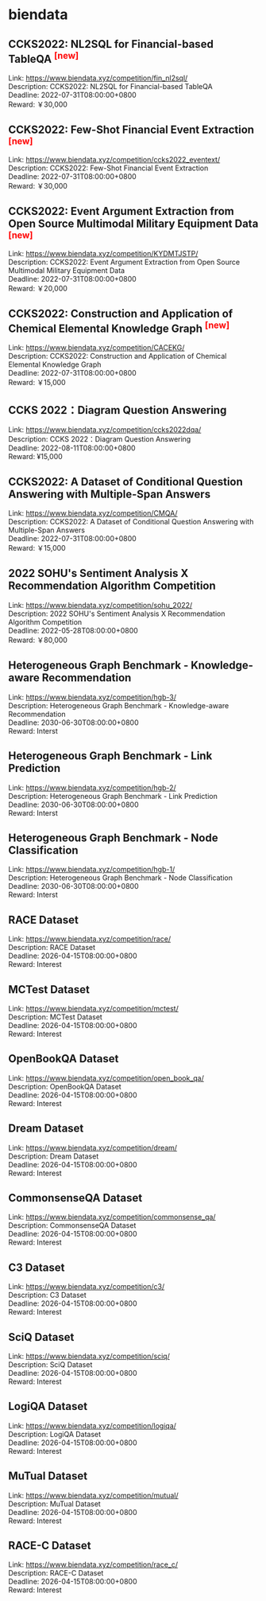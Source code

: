 # biendata



## CCKS2022: NL2SQL for Financial-based TableQA <sup style="color:red">[new]<sup>  

Link: https://www.biendata.xyz/competition/fin_nl2sql/  
Description: CCKS2022: NL2SQL for Financial-based TableQA  
Deadline: 2022-07-31T08:00:00+0800  
Reward: ￥30,000  


## CCKS2022: Few-Shot Financial Event Extraction <sup style="color:red">[new]<sup>  

Link: https://www.biendata.xyz/competition/ccks2022_eventext/  
Description: CCKS2022: Few-Shot Financial Event Extraction  
Deadline: 2022-07-31T08:00:00+0800  
Reward: ￥30,000  


## CCKS2022: Event Argument Extraction from Open Source Multimodal Military Equipment Data <sup style="color:red">[new]<sup>  

Link: https://www.biendata.xyz/competition/KYDMTJSTP/  
Description: CCKS2022: Event Argument Extraction from Open Source Multimodal Military Equipment Data  
Deadline: 2022-07-31T08:00:00+0800  
Reward: ￥20,000  


## CCKS2022: Construction and Application of Chemical Elemental Knowledge Graph <sup style="color:red">[new]<sup>  

Link: https://www.biendata.xyz/competition/CACEKG/  
Description: CCKS2022: Construction and Application of Chemical Elemental Knowledge Graph  
Deadline: 2022-07-31T08:00:00+0800  
Reward: ￥15,000  


## CCKS 2022：Diagram Question Answering

Link: https://www.biendata.xyz/competition/ccks2022dqa/  
Description: CCKS 2022：Diagram Question Answering  
Deadline: 2022-08-11T08:00:00+0800  
Reward: ¥15,000  


## CCKS2022: A Dataset of Conditional Question Answering with Multiple-Span Answers

Link: https://www.biendata.xyz/competition/CMQA/  
Description: CCKS2022: A Dataset of Conditional Question Answering with Multiple-Span Answers  
Deadline: 2022-07-31T08:00:00+0800  
Reward: ￥15,000  


## 2022 SOHU's Sentiment Analysis  X  Recommendation Algorithm Competition

Link: https://www.biendata.xyz/competition/sohu_2022/  
Description: 2022 SOHU's Sentiment Analysis  X  Recommendation Algorithm Competition  
Deadline: 2022-05-28T08:00:00+0800  
Reward: ￥80,000  


## Heterogeneous Graph Benchmark - Knowledge-aware Recommendation

Link: https://www.biendata.xyz/competition/hgb-3/  
Description: Heterogeneous Graph Benchmark - Knowledge-aware Recommendation  
Deadline: 2030-06-30T08:00:00+0800  
Reward: Interst  


## Heterogeneous Graph Benchmark - Link Prediction

Link: https://www.biendata.xyz/competition/hgb-2/  
Description: Heterogeneous Graph Benchmark - Link Prediction  
Deadline: 2030-06-30T08:00:00+0800  
Reward: Interst  


## Heterogeneous Graph Benchmark - Node Classification

Link: https://www.biendata.xyz/competition/hgb-1/  
Description: Heterogeneous Graph Benchmark - Node Classification  
Deadline: 2030-06-30T08:00:00+0800  
Reward: Interst  


## RACE Dataset

Link: https://www.biendata.xyz/competition/race/  
Description: RACE Dataset  
Deadline: 2026-04-15T08:00:00+0800  
Reward: Interest  


## MCTest Dataset

Link: https://www.biendata.xyz/competition/mctest/  
Description: MCTest Dataset  
Deadline: 2026-04-15T08:00:00+0800  
Reward: Interest  


## OpenBookQA Dataset

Link: https://www.biendata.xyz/competition/open_book_qa/  
Description: OpenBookQA Dataset  
Deadline: 2026-04-15T08:00:00+0800  
Reward: Interest  


## Dream Dataset

Link: https://www.biendata.xyz/competition/dream/  
Description: Dream Dataset  
Deadline: 2026-04-15T08:00:00+0800  
Reward: Interest  


## CommonsenseQA Dataset

Link: https://www.biendata.xyz/competition/commonsense_qa/  
Description: CommonsenseQA Dataset  
Deadline: 2026-04-15T08:00:00+0800  
Reward: Interest  


## C3 Dataset

Link: https://www.biendata.xyz/competition/c3/  
Description: C3 Dataset  
Deadline: 2026-04-15T08:00:00+0800  
Reward: Interest  


## SciQ Dataset

Link: https://www.biendata.xyz/competition/sciq/  
Description: SciQ Dataset  
Deadline: 2026-04-15T08:00:00+0800  
Reward: Interest  


## LogiQA Dataset

Link: https://www.biendata.xyz/competition/logiqa/  
Description: LogiQA Dataset  
Deadline: 2026-04-15T08:00:00+0800  
Reward: Interest  


## MuTual Dataset

Link: https://www.biendata.xyz/competition/mutual/  
Description: MuTual Dataset  
Deadline: 2026-04-15T08:00:00+0800  
Reward: Interest  


## RACE-C Dataset

Link: https://www.biendata.xyz/competition/race_c/  
Description: RACE-C Dataset  
Deadline: 2026-04-15T08:00:00+0800  
Reward: Interest  

